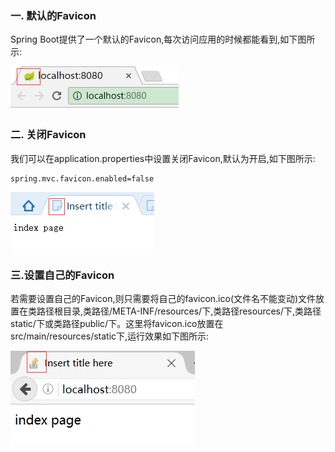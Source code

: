 ### 一. 默认的Favicon
Spring Boot提供了一个默认的Favicon,每次访问应用的时候都能看到,如下图所示:

![默认的Favicon](imgs/1-16.png)

### 二. 关闭Favicon
我们可以在application.properties中设置关闭Favicon,默认为开启,如下图所示:

```
spring.mvc.favicon.enabled=false

```

![默认的Favicon](imgs/1-17.png)

### 三.设置自己的Favicon

若需要设置自己的Favicon,则只需要将自己的favicon.ico(文件名不能变动)文件放置在类路径根目录,类路径/META-INF/resources/下,类路径resources/下,类路径static/下或类路径public/下。这里将favicon.ico放置在src/main/resources/static下,运行效果如下图所示:

![自定义Favicon](imgs/1-18.png)



